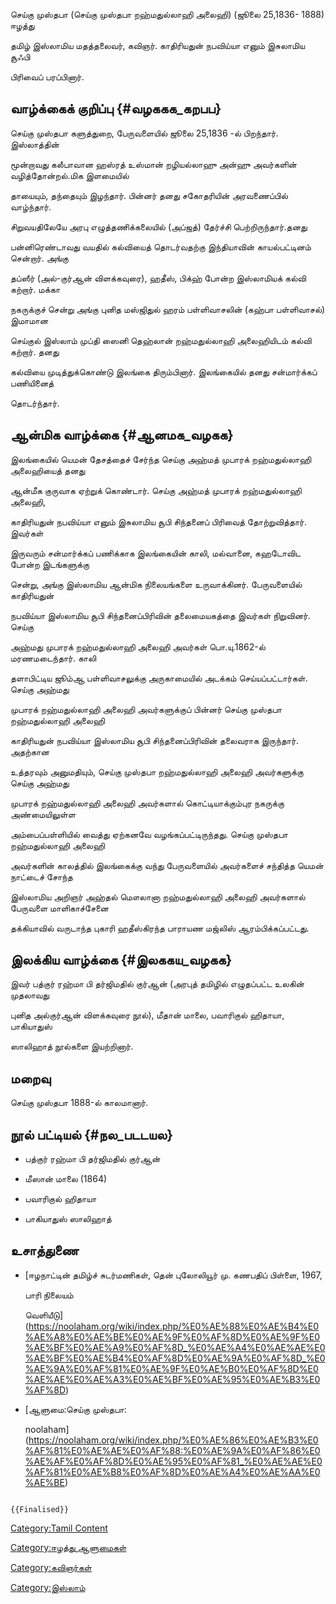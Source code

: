 செய்கு முஸ்தபா (செய்கு முஸ்தபா றஹ்மதுல்லாஹி அலைஹி) (ஜூலை 25,1836- 1888) ஈழத்து
தமிழ் இஸ்லாமிய மதத்தலைவர், கவிஞர். காதிரியதுன் நபவிய்யா எனும் இசுலாமிய சூஃபி
பிரிவைப் பரப்பினார்.

## வாழ்க்கைக் குறிப்பு {#வழககக_கறபப}

செய்கு முஸ்தபா களுத்துறை, பேருவளையில் ஜூலை 25,1836 -ல் பிறந்தார். இஸ்லாத்தின்
மூன்றாவது கலீபாவான ஹஸ்ரத் உஸ்மான் றழியல்லாஹு அன்ஹு அவர்களின் வழித்தோன்றல்.மிக இளமையில்
தாயையும், தந்தையும் இழந்தார். பின்னர் தனது சகோதரியின் அரவணைப்பில் வாழ்ந்தார்.
சிறுவயதிலேயே அரபு எழுத்தணிக்கலையில் (அப்ஜத்) தேர்ச்சி பெற்றிருந்தார்.தனது
பன்னிரெண்டாவது வயதில் கல்வியைத் தொடர்வதற்கு இந்தியாவின் காயல்பட்டினம் சென்றார். அங்கு
தப்ஸீர் (அல்-குர்ஆன் விளக்கவுரை), ஹதீஸ், பிக்ஹ் போன்ற இஸ்லாமியக் கல்வி கற்றார். மக்கா
நகருக்குச் சென்று அங்கு புனித மஸ்ஜிதுல் ஹரம் பள்ளிவாசலின் (கஹ்பா பள்ளிவாசல்) இமாமான
செய்குல் இஸ்லாம் முப்தி ஸைனி தெஹ்லான் றஹ்மதுல்லாஹி அலைஹியிடம் கல்வி கற்றார். தனது
கல்வியை முடித்துக்கொண்டு இலங்கை திரும்பினார். இலங்கையில் தனது சன்மார்க்கப் பணியினைத்
தொடர்ந்தார்.

## ஆன்மிக வாழ்க்கை {#ஆனமக_வழகக}

இலங்கையில் யெமன் தேசத்தைச் சேர்ந்த செய்கு அஹ்மத் முபாரக் றஹ்மதுல்லாஹி அலைஹியைத் தனது
ஆன்மீக குருவாக ஏற்றுக் கொண்டார். செய்கு அஹ்மத் முபாரக் றஹ்மதுல்லாஹி அலைஹி,
காதிரியதுன் நபவிய்யா எனும் இசுலாமிய சூபி சிந்தனைப் பிரிவைத் தோற்றுவித்தார். இவர்கள்
இருவரும் சன்மார்க்கப் பணிக்காக இலங்கையின் காலி, மல்வானை, கஹடோவிட போன்ற இடங்களுக்கு
சென்று, அங்கு இஸ்லாமிய ஆன்மிக நிலையங்களை உருவாக்கினர். பேருவளையில் காதிரியதுன்
நபவிய்யா இஸ்லாமிய சூபி சிந்தனைப்பிரிவின் தலைமையகத்தை இவர்கள் நிறுவினர். செய்கு
அஹ்மது முபாரக் றஹ்மதுல்லாஹி அலைஹி அவர்கள் பொ.யு.1862-ல் மரணமடைந்தார். காலி
தளாபிட்டிய ஜூம்ஆ பள்ளிவாசலுக்கு அருகாமையில் அடக்கம் செய்யப்பட்டார்கள். செய்கு அஹ்மது
முபாரக் றஹ்மதுல்லாஹி அலைஹி அவர்களுக்குப் பின்னர் செய்கு முஸ்தபா றஹ்மதுல்லாஹி அலைஹி
காதிரியதுன் நபவிய்யா இஸ்லாமிய சூபி சிந்தனைப்பிரிவின் தலைவராக இருந்தார். அதற்கான
உத்தரவும் அனுமதியும், செய்கு முஸ்தபா றஹ்மதுல்லாஹி அலைஹி அவர்களுக்கு செய்கு அஹ்மது
முபாரக் றஹ்மதுல்லாஹி அலைஹி அவர்களால் கொட்டியாக்கும்புர நகருக்கு அண்மையிலுள்ள
அம்பைப்பள்ளியில் வைத்து ஏற்கனவே வழங்கப்பட்டிருந்தது. செய்கு முஸ்தபா றஹ்மதுல்லாஹி அலைஹி
அவர்களின் காலத்தில் இலங்கைக்கு வந்து பேருவளையில் அவர்களைச் சந்தித்த யெமன் நாட்டைச் சோந்த
இஸ்லாமிய அறிஞர் அஹ்தல் மௌலானா றஹ்மதுல்லாஹி அலைஹி அவர்களால் பேருவளை மாளிகாச்சேனை
தக்கியாவில் வருடாந்த புகாரி ஹதீஸ்கிரந்த பாராயண மஜ்லிஸ் ஆரம்பிக்கப்பட்டது.

## இலக்கிய வாழ்க்கை {#இலககய_வழகக}

இவர் பத்குர் ரஹ்மா பி தர்ஜிமதில் குர்ஆன் (அரபுத் தமிழில் எழுதப்பட்ட உலகின் முதலாவது
புனித அல்குர்ஆன் விளக்கவுரை நூல்), மீதான் மாலை, பவாரிகுல் ஹிதாயா, பாகியாதுஸ்
ஸாலிஹாத் நூல்களை இயற்றினார்.

## மறைவு

செய்கு முஸ்தபா 1888-ல் காலமானார்.

## நூல் பட்டியல் {#நல_படடயல}

-   பத்குர் ரஹ்மா பி தர்ஜிமதில் குர்ஆன்
-   மீஸான் மாலை (1864)
-   பவாரிகுல் ஹிதாயா
-   பாகியாதுஸ் ஸாலிஹாத்

## உசாத்துணை

-   [ஈழநாட்டின் தமிழ்ச் சுடர்மணிகள், தென் புலோலியூர் மு. கணபதிப் பிள்ளை, 1967,
    பாரி நிலையம்
    வெளியீடு](https://noolaham.org/wiki/index.php/%E0%AE%88%E0%AE%B4%E0%AE%A8%E0%AE%BE%E0%AE%9F%E0%AF%8D%E0%AE%9F%E0%AE%BF%E0%AE%A9%E0%AF%8D_%E0%AE%A4%E0%AE%AE%E0%AE%BF%E0%AE%B4%E0%AF%8D%E0%AE%9A%E0%AF%8D_%E0%AE%9A%E0%AF%81%E0%AE%9F%E0%AE%B0%E0%AF%8D%E0%AE%AE%E0%AE%A3%E0%AE%BF%E0%AE%95%E0%AE%B3%E0%AF%8D)
-   [ஆளுமை:செய்கு முஸ்தபா:
    noolaham](https://noolaham.org/wiki/index.php/%E0%AE%86%E0%AE%B3%E0%AF%81%E0%AE%AE%E0%AF%88:%E0%AE%9A%E0%AF%86%E0%AE%AF%E0%AF%8D%E0%AE%95%E0%AF%81_%E0%AE%AE%E0%AF%81%E0%AE%B8%E0%AF%8D%E0%AE%A4%E0%AE%AA%E0%AE%BE)

```{=mediawiki}
{{Finalised}}
```
[Category:Tamil Content](Category:Tamil_Content "wikilink")
[Category:ஈழத்து ஆளுமைகள்](Category:ஈழத்து_ஆளுமைகள் "wikilink")
[Category:கவிஞர்கள்](Category:கவிஞர்கள் "wikilink")
[Category:இஸ்லாம்](Category:இஸ்லாம் "wikilink")
